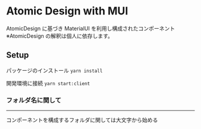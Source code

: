 # Atomic Design with MUI

AtomicDesign に基づき MaterialUI を利用し構成されたコンポーネント  
※AtomicDesign の解釈は個人に依存します。

## Setup

パッケージのインストール `yarn install`

開発環境に接続 `yarn start:client`

### フォルダ名に関して

---

コンポーネントを構成するフォルダに関しては大文字から始める

